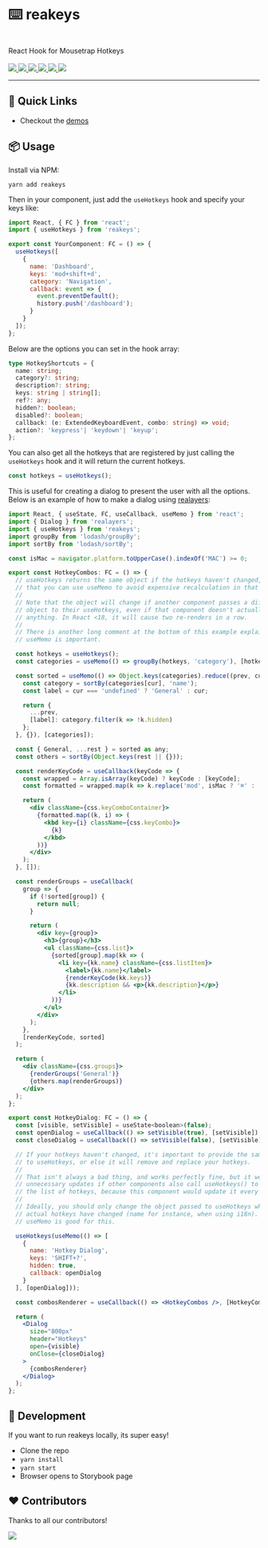 <p align="center">
  <h1>⌨️ reakeys</h1>
  <br />
  React Hook for Mousetrap Hotkeys
  <br /><br />
  <a href="https://github.com/reaviz/reakeys/workflows/build/">
    <img src="https://github.com/reaviz/reakeys/workflows/build/badge.svg?branch=master" />
  </a>
  <a href="https://npm.im/reakeys">
    <img src="https://img.shields.io/npm/v/reakeys.svg" />
  </a>
  <a href="https://npm.im/reakeys">
    <img src="https://badgen.net/npm/dw/reakeys" />
  </a>
  <a href="https://github.com/realayers/reakeys/blob/master/LICENSE">
    <img src="https://badgen.now.sh/badge/license/apache2" />
  </a>
  <a href="https://bundlephobia.com/result?p=reakeys">
    <img src="https://badgen.net/bundlephobia/minzip/reakeys">
  </a>
  <a href="https://discord.gg/tt8wGExq35">
    <img src="https://img.shields.io/discord/773948315037073409?label=discord">
  </a>
</p>

---

## 🚀 Quick Links

- Checkout the [demos](https://chromatic.com/library?appId=5f6c9043bb0f530022c5df01&branch=master)

## 📦 Usage

Install via NPM:

```
yarn add reakeys
```

Then in your component, just add the `useHotkeys` hook
and specify your keys like:

```js
import React, { FC } from 'react';
import { useHotkeys } from 'reakeys';

export const YourComponent: FC = () => {
  useHotkeys([
    {
      name: 'Dashboard',
      keys: 'mod+shift+d',
      category: 'Navigation',
      callback: event => {
        event.preventDefault();
        history.push('/dashboard');
      }
    }
  ]);
};
```

Below are the options you can set in the hook array:

```ts
type HotkeyShortcuts = {
  name: string;
  category?: string;
  description?: string;
  keys: string | string[];
  ref?: any;
  hidden?: boolean;
  disabled?: boolean;
  callback: (e: ExtendedKeyboardEvent, combo: string) => void;
  action?: 'keypress'| 'keydown'| 'keyup';
};
```

You can also get all the hotkeys that are registered by just
calling the `useHotkeys` hook and it will return the current
hotkeys.

```ts
const hotkeys = useHotkeys();
```

This is useful for creating a dialog to present the user
with all the options. Below is an example of how to make
a dialog using [realayers](https://github.com/reaviz/realayers):

```jsx
import React, { useState, FC, useCallback, useMemo } from 'react';
import { Dialog } from 'realayers';
import { useHotkeys } from 'reakeys';
import groupBy from 'lodash/groupBy';
import sortBy from 'lodash/sortBy';

const isMac = navigator.platform.toUpperCase().indexOf('MAC') >= 0;

export const HotkeyCombos: FC = () => {
  // useHotkeys returns the same object if the hotkeys haven't changed, meaning
  // that you can use useMemo to avoid expensive recalculation in that case.
  //
  // Note that the object will change if another component passes a different
  // object to their useHotkeys, even if that component doesn't actually change
  // anything. In React <18, it will cause two re-renders in a row.
  //
  // There is another long comment at the bottom of this example explaining why
  // useMemo is important.

  const hotkeys = useHotkeys();
  const categories = useMemo(() => groupBy(hotkeys, 'category'), [hotkeys]);

  const sorted = useMemo(() => Object.keys(categories).reduce((prev, cur) => {
    const category = sortBy(categories[cur], 'name');
    const label = cur === 'undefined' ? 'General' : cur;

    return {
      ...prev,
      [label]: category.filter(k => !k.hidden)
    };
  }, {}), [categories]);

  const { General, ...rest } = sorted as any;
  const others = sortBy(Object.keys(rest || {}));

  const renderKeyCode = useCallback(keyCode => {
    const wrapped = Array.isArray(keyCode) ? keyCode : [keyCode];
    const formatted = wrapped.map(k => k.replace('mod', isMac ? '⌘' : 'CTRL'));

    return (
      <div className={css.keyComboContainer}>
        {formatted.map((k, i) => (
          <kbd key={i} className={css.keyCombo}>
            {k}
          </kbd>
        ))}
      </div>
    );
  }, []);

  const renderGroups = useCallback(
    group => {
      if (!sorted[group]) {
        return null;
      }

      return (
        <div key={group}>
          <h3>{group}</h3>
          <ul className={css.list}>
            {sorted[group].map(kk => (
              <li key={kk.name} className={css.listItem}>
                <label>{kk.name}</label>
                {renderKeyCode(kk.keys)}
                {kk.description && <p>{kk.description}</p>}
              </li>
            ))}
          </ul>
        </div>
      );
    },
    [renderKeyCode, sorted]
  );

  return (
    <div className={css.groups}>
      {renderGroups('General')}
      {others.map(renderGroups)}
    </div>
  );
};

export const HotkeyDialog: FC = () => {
  const [visible, setVisible] = useState<boolean>(false);
  const openDialog = useCallback(() => setVisible(true), [setVisible]);
  const closeDialog = useCallback(() => setVisible(false), [setVisible]);

  // If your hotkeys haven't changed, it's important to provide the same object
  // to useHotkeys, or else it will remove and replace your hotkeys.
  //
  // That isn't always a bad thing, and works perfectly fine, but it would cause
  // unnecessary updates if other components also call useHotkeys() to retrieve
  // the list of hotkeys, because this component would update it every render.
  //
  // Ideally, you should only change the object passed to useHotkeys when the
  // actual hotkeys have changed (name for instance, when using i18n).
  // useMemo is good for this.

  useHotkeys(useMemo(() => [
    {
      name: 'Hotkey Dialog',
      keys: 'SHIFT+?',
      hidden: true,
      callback: openDialog
    }
  ], [openDialog]));

  const combosRenderer = useCallback(() => <HotkeyCombos />, [HotkeyCombos]);

  return (
    <Dialog
      size="800px"
      header="Hotkeys"
      open={visible}
      onClose={closeDialog}
    >
      {combosRenderer}
    </Dialog>
  );
};
```

## 🔭 Development

If you want to run reakeys locally, its super easy!

- Clone the repo
- `yarn install`
- `yarn start`
- Browser opens to Storybook page

## ❤️ Contributors

Thanks to all our contributors!

<a href="https://github.com/reaviz/reakeys/graphs/contributors"><img src="https://opencollective.com/reaviz/contributors.svg?width=890" /></a>
